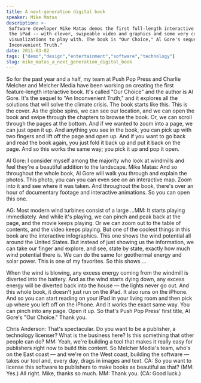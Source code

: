 ```yaml
---
title: A next-generation digital book
speaker: Mike Matas
description: >-
 Software developer Mike Matas demos the first full-length interactive book for
 the iPad -- with clever, swipeable video and graphics and some very cool data
 visualizations to play with. The book is "Our Choice," Al Gore's sequel to "An
 Inconvenient Truth."
date: 2011-03-02
tags: ["demo","design","entertainment","software","technology"]
slug: mike_matas_a_next_generation_digital_book
---
```


So for the past year and a half, my team at Push Pop Press and Charlie Melcher and Melcher
Media have been working on creating the first feature-length interactive book. It's called
"Our Choice" and the author is Al Gore. It's the sequel to "An Inconvenient Truth," and it
explores all the solutions that will solve the climate crisis. The book starts like this.
This is the cover. As the globe spins, we can see our location, and we can open the book
and swipe through the chapters to browse the book. Or, we can scroll through the pages at
the bottom. And if we wanted to zoom into a page, we can just open it up. And anything you
see in the book, you can pick up with two fingers and lift off the page and open up. And
if you want to go back and read the book again, you just fold it back up and put it back
on the page. And so this works the same way; you pick it up and pop it
open.

Al Gore: I consider myself among the majority who look at windmills and feel they're a
beautiful addition to the landscape. Mike Matas: And so throughout the whole book, Al Gore
will walk you through and explain the photos. This photo, you can you can even see on an
interactive map. Zoom into it and see where it was taken. And throughout the book, there's
over an hour of documentary footage and interactive animations. So you can open this
one.

AG: Most modern wind turbines consist of a large ...MM: It starts playing immediately. And
while it's playing, we can pinch and peak back at the page, and the movie keeps playing.
Or we can zoom out to the table of contents, and the video keeps playing. But one of the
coolest things in this book are the interactive infographics. This one shows the wind
potential all around the United States. But instead of just showing us the information, we
can take our finger and explore, and see, state by state, exactly how much wind potential
there is. We can do the same for geothermal energy and solar power. This is one of my
favorites. So this shows ... 

When the wind is blowing, any excess energy coming from the windmill is diverted into the
battery. And as the wind starts dying down, any excess energy will be diverted back into
the house — the lights never go out. And this whole book, it doesn't just run on the iPad.
It also runs on the iPhone. And so you can start reading on your iPad in your living room
and then pick up where you left off on the iPhone. And it works the exact same way. You
can pinch into any page. Open it up. So that's Push Pop Press' first title, Al Gore's "Our
Choice." Thank you. 

Chris Anderson: That's spectacular. Do you want to be a publisher, a technology licenser?
What is the business here? Is this something that other people can do? MM: Yeah, we're
building a tool that makes it really easy for publishers right now to build this content.
So Melcher Media's team, who's on the East coast — and we're on the West coast, building
the software — takes our tool and, every day, drags in images and text. CA: So you want to
license this software to publishers to make books as beautiful as that? (MM: Yes.) All
right. Mike, thanks so much. MM: Thank you. (CA: Good luck.)

<!--
ad_duration=3.33
event="TED2011"
external_start_time=0
intro_duration=11.82
is_subtitle_required="False"
is_talk_featured="True"
language="en"
language_swap="False"
native_language="en"
number_of_related_talks=6
number_of_speakers=1
number_of_subtitled_videos=47
number_of_tags=5
number_of_talk_download_languages=48
number_of_talk_more_resources=0
number_of_talk_recommendations=0
number_of_talks_take_actions=0
post_ad_duration=0.83
published_timestamp="2011-04-28 14:34:00"
recording_date="2011-03-02"
speaker_description="Software engineer"
speaker_is_published=1
speaker_name="Mike Matas"
talk_name="A next-generation digital book"
talks_tags=["demo","design","entertainment","software","technology"]
url_audio="https://download.ted.com/talks/MikeMatas_2011.mp3?apikey=acme-roadrunner"
url_photo_speaker="https://pe.tedcdn.com/images/ted/a52fe846c895d349e9215162f9054f31cf0988d2_254x191.jpg"
url_photo_talk="https://pe.tedcdn.com/images/ted/9bfe6c1169ec976395a370f53eecaf7dfbcc9147_800x600.jpg"
url_webpage="https://www.ted.com/talks/mike_matas_a_next_generation_digital_book"
video_type_name="TED Stage Talk"
-->